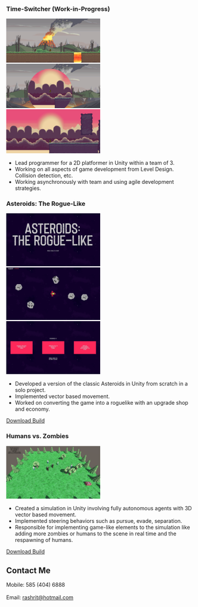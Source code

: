 ### Time-Switcher (Work-in-Progress)

<img src="TimeSwitcherPast.png" width="50%" height="50%">
<img src="TimeSwitcherTransition.png" width="50%" height="50%">
<img src="TimeSwitcherFuture.png" width="50%" height="50%">

- Lead programmer for a 2D platformer in Unity within a team of 3.
- Working on all aspects of game development from Level Design. Collision detection, etc.
- Working asynchronously with team and using agile development strategies.

### Asteroids: The Rogue-Like

<img src="AsteroidsTitle.PNG" width="50%" height="50%">
<img src="AsteroidsGameplay.PNG" width="50%" height="50%">
<img src="AsteroidsUpgradeScreen.PNG" width="50%" height="50%">

- Developed a version of the classic Asteroids in Unity from scratch in a solo project.
- Implemented vector based movement.
- Worked on converting the game into a roguelike with an upgrade shop and economy.

[Download Build](Asteroids_The_Roguelike.zip)

### Humans vs. Zombies

<img src="HvZ.PNG" width="50%" height="50%">

- Created a simulation in Unity involving fully autonomous agents with 3D vector based movement.
- Implemented steering behaviors such as pursue, evade, separation.
- Responsible for implementing game-like elements to the simulation like adding more zombies or humans to the scene in real time and the respawning of humans.

[Download Build](Humans_vs_Zombies.zip)

## Contact Me
Mobile: 585 (404) 6888  
<br />
Email: rashrit@hotmail.com
